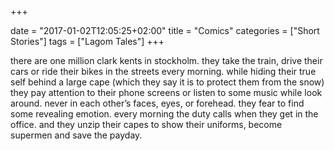 +++

date = "2017-01-02T12:05:25+02:00"
title = "Comics"
categories = ["Short Stories"]
tags = ["Lagom Tales"]
+++

there are one million clark kents in stockholm. they take the train, drive their cars or ride their bikes in the streets every morning. while hiding their true self behind a large cape (which they say it is to protect them from the snow) they pay attention to their phone screens or listen to some music while look around. never in each other’s faces, eyes, or forehead. they fear to find some revealing emotion. every morning the duty calls when they get in the office. and they unzip their capes to show their uniforms, become supermen and save the payday.
